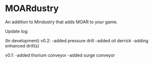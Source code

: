 # MOARdustry
An addition to Mindustry that adds MOAR to your game.

Update log:

(In development) v0.2: -added pressure drill -added oil derrick -adding enhanced drill(s)

v0.1: -added thorium conveyor -added surge conveyor
